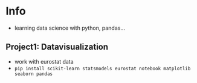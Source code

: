 # Info 
- learning data science with python, pandas...
## Project1: Datavisualization
- work with eurostat data
- `pip install scikit-learn statsmodels eurostat notebook matplotlib seaborn pandas`
